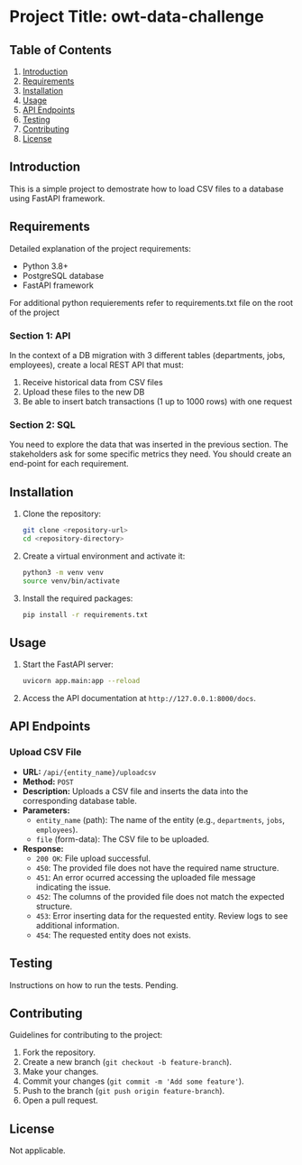 # Project Title: owt-data-challenge

## Table of Contents
1. [Introduction](#introduction)
2. [Requirements](#requirements)
3. [Installation](#installation)
4. [Usage](#usage)
5. [API Endpoints](#api-endpoints)
6. [Testing](#testing)
7. [Contributing](#contributing)
8. [License](#license)

## Introduction
This is a simple project to demostrate how to load CSV files to a database using FastAPI framework.

## Requirements
Detailed explanation of the project requirements:
- Python 3.8+
- PostgreSQL database
- FastAPI framework

For additional python requierements refer to requirements.txt file on the root of the project

### Section 1: API
In the context of a DB migration with 3 different tables (departments, jobs, employees), create a local REST API that must:
1. Receive historical data from CSV files
2. Upload these files to the new DB
3. Be able to insert batch transactions (1 up to 1000 rows) with one request

### Section 2: SQL
You need to explore the data that was inserted in the previous section. The stakeholders ask for some specific metrics they need. You should create an end-point for each requirement.

## Installation
1. Clone the repository:
    ```sh
    git clone <repository-url>
    cd <repository-directory>
    ```
2. Create a virtual environment and activate it:
    ```sh
    python3 -m venv venv
    source venv/bin/activate
    ```
3. Install the required packages:
    ```sh
    pip install -r requirements.txt
    ```

## Usage
1. Start the FastAPI server:
    ```sh
    uvicorn app.main:app --reload
    ```
2. Access the API documentation at `http://127.0.0.1:8000/docs`.

## API Endpoints
### Upload CSV File
- **URL:** `/api/{entity_name}/uploadcsv`
- **Method:** `POST`
- **Description:** Uploads a CSV file and inserts the data into the corresponding database table.
- **Parameters:**
  - `entity_name` (path): The name of the entity (e.g., `departments`, `jobs`, `employees`).
  - `file` (form-data): The CSV file to be uploaded.
- **Response:**
  - `200 OK`: File upload successful.
  - `450`: The provided file does not have the required name structure.
  - `451`: An error ocurred accessing the uploaded file message indicating the issue.
  - `452`: The columns of the provided file does not match the expected structure.
  - `453`: Error inserting data for the requested entity. Review logs to see additional information.
  - `454`: The requested entity does not exists.
  

## Testing
Instructions on how to run the tests. Pending.

## Contributing
Guidelines for contributing to the project:
1. Fork the repository.
2. Create a new branch (`git checkout -b feature-branch`).
3. Make your changes.
4. Commit your changes (`git commit -m 'Add some feature'`).
5. Push to the branch (`git push origin feature-branch`).
6. Open a pull request.

## License
Not applicable.